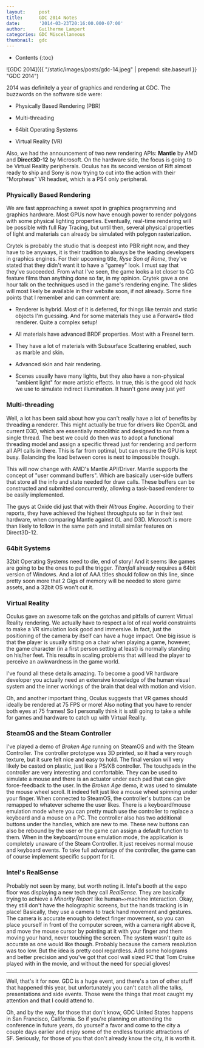 ```yaml
---
layout:     post
title:      GDC 2014 Notes
date:       '2014-03-23T20:16:00.000-07:00'
author:     Guilherme Lampert
categories: GDC Miscellaneous
thumbnail:  gdc
---
```


* Contents
{:toc}

![GDC 2014]({{ "/static/images/posts/gdc-14.jpeg" | prepend: site.baseurl }} "GDC 2014")

2014 was definitely a year of graphics and rendering at GDC. The buzzwords on the software side were:

- Physically Based Rendering (PBR)

- Multi-threading

- 64bit Operating Systems

- Virtual Reality (VR)

Also, we had the announcement of two new rendering APIs: **Mantle** by AMD and **Direct3D-12** by Microsoft.
On the hardware side, the focus is going to be Virtual Reality peripherals. Oculus has its second version of
Rift almost ready to ship and Sony is now trying to cut into the action with their "Morpheus" VR headset,
which is a PS4 only peripheral.

### Physically Based Rendering

We are fast approaching a sweet spot in graphics programming and graphics hardware.
Most GPUs now have enough power to render polygons with some physical lighting properties.
Eventually, real-time rendering will be possible with full Ray Tracing, but until then, several
physical properties of light and materials can already be simulated with polygon rasterization.

Crytek is probably the studio that is deepest into PBR right now, and they have to be anyways,
it is their tradition to always be the leading developers in graphics engines. For their upcoming title,
*Ryse Son of Rome*, they've stated that they didn't want it to have a "gamey" look. I must say that they've
succeeded. From what I've seen, the game looks a lot closer to CG feature films than anything done so far, in my opinion.
Crytek gave a one hour talk on the techniques used in the game's rendering engine. The slides will most likely be available
in their website soon, if not already. Some fine points that I remember and can comment are:

- Renderer is hybrid. Most of it is deferred, for things like terrain and static objects I'm guessing.
  And for some materials they use a Forward+ tiled renderer. Quite a complex setup!

- All materials have advanced BRDF properties. Most with a Fresnel term.

- They have a lot of materials with Subsurface Scattering enabled, such as marble and skin.

- Advanced skin and hair rendering.

- Scenes usually have many lights, but they also have a non-physical "ambient light" for more artistic effects.
  In true, this is the good old hack we use to simulate indirect illumination. It hasn't gone away just yet!

### Multi-threading

Well, a lot has been said about how you can't really have a lot of benefits by threading a renderer.
This might actually be true for drivers like OpenGL and current D3D, which are essentially monolithic
and designed to run from a single thread. The best we could do then was to adopt a functional threading
model and assign a specific thread just for rendering and perform all API calls in there. This is far
from optimal, but can ensure the GPU is kept busy. Balancing the load between cores is next to impossible though.

This will now change with AMD's Mantle API/Driver. Mantle supports the concept of "user command buffers".
Which are basically user-side buffers that store all the info and state needed for draw calls. These buffers
can be constructed and submitted concurrently, allowing a task-based renderer to be easily implemented.

The guys at Oxide did just that with their *Nitrous Engine*. According to their reports, they have achieved
the highest throughputs so far in their test hardware, when comparing Mantle against GL and D3D.
Microsoft is more than likely to follow in the same path and install similar features on Direct3D-12.

### 64bit Systems

32bit Operating Systems need to die, end of story! And it seems like games are going to be the ones to pull the trigger.
*Titanfall* already requires a 64bit version of Windows. And a lot of AAA titles should follow on this line,
since pretty soon more that 2 Gigs of memory will be needed to store game assets, and a 32bit OS won't cut it.

### Virtual Reality

Oculus gave an awesome talk on the gotchas and pitfalls of current Virtual Reality rendering. We actually have to respect
a lot of real world constraints to make a VR simulation look good and immersive. In fact, just the positioning
of the camera by itself can have a huge impact. One big issue is that the player is usually sitting on a chair
when playing a game, however, the game character (in a first person setting at least) is normally standing on
his/her feet. This results in scaling problems that will lead the player to perceive an awkwardness in the game world.

I've found all these details amazing. To become a good VR hardware developer you actually need an extensive knowledge
of the human visual system and the inner workings of the brain that deal with motion and vision.

Oh, and another important thing, Oculus suggests that VR games should ideally be rendered at 75 FPS or more!
Also noting that you have to render both eyes at 75 frames! So I personally think it is still going to take a while
for games and hardware to catch up with Virtual Reality.

### SteamOS and the Steam Controller

I've played a demo of *Broken Age* running on SteamOS and with the Steam Controller. The controller prototype was 3D printed,
so it had a very rough texture, but it sure felt nice and easy to hold. The final version will very likely be casted on plastic,
just like a PS/XB controller. The touchpads in the controller are very interesting and comfortable. They can be used to simulate
a mouse and there is an actuator under each pad that can give force-feedback to the user. In the *Broken Age* demo, it was used
to simulate the mouse wheel scroll. It indeed felt just like a mouse wheel spinning under your finger. When connected to SteamOS,
the controller's buttons can be remapped to whatever scheme the user likes. There is a keyboard/mouse emulation mode where you can
pretty much use the controller to replace a keyboard and a mouse on a PC. The controller also has two additional buttons under the
handles, which are new to me. These new buttons can also be rebound by the user or the game can assign a default function to them.
When in the keyboard/mouse emulation mode, the application is completely unaware of the Steam Controller. It just receives normal
mouse and keyboard events. To take full advantage of the controller, the game can of course implement specific support for it.

### Intel's RealSense

Probably not seen by many, but worth noting it. Intel's booth at the expo floor was displaying a new tech they call *RealSense*.
They are basically trying to achieve a *Minority Report* like human`=>`machine interaction. Okay, they still don't have the holographic screens,
but the hands tracking is in place! Basically, they use a camera to track hand movement and gestures. The camera is accurate enough to detect
finger movement, so you can place yourself in front of the computer screen, with a camera right above it, and move the mouse cursor by pointing
at it with your finger and them moving your hand, never touching the screen. The system wasn't quite as accurate as one would like though.
Probably because the camera resolution was too low. But the idea is pretty cool regardless. Add some holograms and better precision and you've
got that cool wall sized PC that Tom Cruise played with in the movie, and without the need for special gloves!

----

Well, that's it for now. GDC is a huge event, and there's a ton of other stuff that happened this year, but unfortunately you can't catch
all the talks, presentations and side events. Those were the things that most caught my attention and that I could attend to.

Oh, and by the way, for those that don't know, GDC United States happens in San Francisco, California. So if you're planning on
attending the conference in future years, do yourself a favor and come to the city a couple days earlier and enjoy some of the endless
touristic attractions of SF. Seriously, for those of you that don't already know the city, it is worth it.

